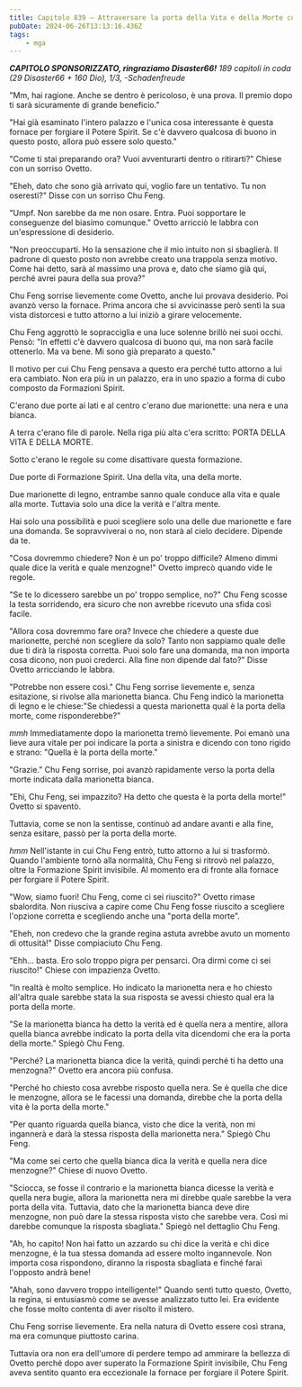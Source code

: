 ```yaml
---
title: Capitolo 839 – Attraversare la porta della Vita e della Morte con l'intelletto
pubDate: 2024-06-26T13:13:16.436Z
tags:
    - mga
---
```







<em><strong>CAPITOLO SPONSORIZZATO, ringraziamo Disaster66!</strong>
189 capitoli in coda (29 Disaster66 + 160 Dio), 1/3,
-Schadenfreude</em>


"Mm, hai ragione. Anche se dentro è pericoloso, è una prova. Il premio dopo ti sarà sicuramente di grande beneficio."


"Hai già esaminato l'intero palazzo e l'unica cosa interessante è questa fornace per forgiare il Potere Spirit. Se c'è davvero qualcosa di buono in questo posto, allora può essere solo questo."


"Come ti stai preparando ora? Vuoi avventurarti dentro o ritirarti?" Chiese con un sorriso Ovetto.


"Eheh, dato che sono già arrivato qui, voglio fare un tentativo. Tu non oseresti?" Disse con un sorriso Chu Feng.


"Umpf. Non sarebbe da me non osare. Entra. Puoi sopportare le conseguenze del biasimo comunque." Ovetto arricciò le labbra con un'espressione di desiderio.


"Non preoccuparti. Ho la sensazione che il mio intuito non si sbaglierà. Il padrone di questo posto non avrebbe creato una trappola senza motivo. Come hai detto, sarà al massimo una prova e, dato che siamo già qui, perché avrei paura della sua prova?"


Chu Feng sorrise lievemente come Ovetto, anche lui provava desiderio. Poi avanzò verso la fornace. Prima ancora che si avvicinasse però sentì la sua vista distorcesi e tutto attorno a lui iniziò a girare velocemente.


Chu Feng aggrottò le sopracciglia e una luce solenne brillò nei suoi occhi. Pensò: "In effetti c'è davvero qualcosa di buono qui, ma non sarà facile ottenerlo. Ma va bene. Mi sono già preparato a questo."


Il motivo per cui Chu Feng pensava a questo era perché tutto attorno a lui era cambiato. Non era più in un palazzo, era in uno spazio a forma di cubo composto da Formazioni Spirit.


C'erano due porte ai lati e al centro c'erano due marionette: una nera e una bianca.


A terra c'erano file di parole. Nella riga più alta c'era scritto: PORTA DELLA VITA E DELLA MORTE.


Sotto c'erano le regole su come disattivare questa formazione.


Due porte di Formazione Spirit. Una della vita, una della morte.


Due marionette di legno, entrambe sanno quale conduce alla vita e quale alla morte. Tuttavia solo una dice la verità e l'altra mente.


Hai solo una possibilità e puoi scegliere solo una delle due marionette e fare una domanda. Se sopravviverai o no, non starà al cielo decidere. Dipende da te.


"Cosa dovremmo chiedere? Non è un po' troppo difficile? Almeno dimmi quale dice la verità e quale menzogne!" Ovetto imprecò quando vide le regole.


"Se te lo dicessero sarebbe un po' troppo semplice, no?" Chu Feng scosse la testa sorridendo, era sicuro che non avrebbe ricevuto una sfida così facile.


"Allora cosa dovremmo fare ora? Invece che chiedere a queste due marionette, perché non scegliere da solo? Tanto non sappiamo quale delle due ti dirà la risposta corretta. Puoi solo fare una domanda, ma non importa cosa dicono, non puoi crederci. Alla fine non dipende dal fato?" Disse Ovetto arricciando le labbra.


"Potrebbe non essere così." Chu Feng sorrise lievemente e, senza esitazione, si rivolse alla marionetta bianca. Chu Feng indicò la marionetta di legno e le chiese:"Se chiedessi a questa marionetta qual è la porta della morte, come risponderebbe?"


*mmh* Immediatamente dopo la marionetta tremò lievemente. Poi emanò una lieve aura vitale per poi indicare la porta a sinistra e dicendo con tono rigido e strano: "Quella è la porta della morte."


"Grazie." Chu Feng sorrise, poi avanzò rapidamente verso la porta della morte indicata dalla marionetta bianca.


"Ehi, Chu Feng, sei impazzito? Ha detto che questa è la porta della morte!" Ovetto si spaventò.


Tuttavia, come se non la sentisse, continuò ad andare avanti e alla fine, senza esitare, passò per la porta della morte.


*hmm* Nell'istante in cui Chu Feng entrò, tutto attorno a lui si trasformò. Quando l'ambiente tornò alla normalità, Chu Feng si ritrovò nel palazzo, oltre la Formazione Spirit invisibile. Al momento era di fronte alla fornace per forgiare il Potere Spirit.


"Wow, siamo fuori! Chu Feng, come ci sei riuscito?" Ovetto rimase sbalordita. Non riusciva a capire come Chu Feng fosse riuscito a scegliere l'opzione corretta e scegliendo anche una "porta della morte".


"Eheh, non credevo che la grande regina astuta avrebbe avuto un momento di ottusità!" Disse compiaciuto Chu Feng.


"Ehh... basta. Ero solo troppo pigra per pensarci. Ora dirmi come ci sei riuscito!" Chiese con impazienza Ovetto.


"In realtà è molto semplice. Ho indicato la marionetta nera e ho chiesto all'altra quale sarebbe stata la sua risposta se avessi chiesto qual era la porta della morte.


"Se la marionetta bianca ha detto la verità ed è quella nera a mentire, allora quella bianca avrebbe indicato la porta della vita dicendomi che era la porta della morte." Spiegò Chu Feng.


"Perché? La marionetta bianca dice la verità, quindi perché ti ha detto una menzogna?" Ovetto era ancora più confusa.


"Perché ho chiesto cosa avrebbe risposto quella nera. Se è quella che dice le menzogne, allora se le facessi una domanda, direbbe che la porta della vita è la porta della morte."


"Per quanto riguarda quella bianca, visto che dice la verità, non mi ingannerà e darà la stessa risposta della marionetta nera." Spiegò Chu Feng.


"Ma come sei certo che quella bianca dica la verità e quella nera dice menzogne?" Chiese di nuovo Ovetto.


"Sciocca, se fosse il contrario e la marionetta bianca dicesse la verità e quella nera bugie, allora la marionetta nera mi direbbe quale sarebbe la vera porta della vita. Tuttavia, dato che la marionetta bianca deve dire menzogne, non può dare la stessa risposta visto che sarebbe vera. Così mi darebbe comunque la risposta sbagliata." Spiegò nel dettaglio Chu Feng.


"Ah, ho capito! Non hai fatto un azzardo su chi dice la verità e chi dice menzogne, è la tua stessa domanda ad essere molto ingannevole. Non importa cosa rispondono, diranno la risposta sbagliata e finché farai l'opposto andrà bene!


"Ahah, sono davvero troppo intelligente!" Quando sentì tutto questo, Ovetto, la regina, si entusiasmò come se avesse analizzato tutto lei. Era evidente che fosse molto contenta di aver risolto il mistero.


Chu Feng sorrise lievemente. Era nella natura di Ovetto essere così strana, ma era comunque piuttosto carina.


Tuttavia ora non era dell'umore di perdere tempo ad ammirare la bellezza di Ovetto perché dopo aver superato la Formazione Spirit invisibile, Chu Feng aveva sentito quanto era eccezionale la fornace per forgiare il Potere Spirit.
                                


                                



